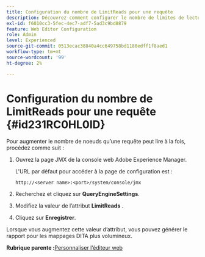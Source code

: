 ```yaml
---
title: Configuration du nombre de LimitReads pour une requête
description: Découvrez comment configurer le nombre de limites de lecture pour une requête
exl-id: f6010cc3-5fec-4ec7-adf7-5ad3c9bd8879
feature: Web Editor Configuration
role: Admin
level: Experienced
source-git-commit: 0513ecac38840a4cc649758bd1180edff1f8aed1
workflow-type: tm+mt
source-wordcount: '99'
ht-degree: 2%

---
```


# Configuration du nombre de LimitReads pour une requête {#id231RC0HL0ID}

Pour augmenter le nombre de noeuds qu’une requête peut lire à la fois, procédez comme suit :

1. Ouvrez la page JMX de la console web Adobe Experience Manager.

   L&#39;URL par défaut pour accéder à la page de configuration est :

   ```http
   http://<server name>:<port>/system/console/jmx
   ```

1. Recherchez et cliquez sur **QueryEngineSettings**.

1. Modifiez la valeur de l’attribut **LimitReads** .

1. Cliquez sur **Enregistrer**.


Lorsque vous augmentez cette valeur d’attribut, vous pouvez générer le rapport pour les mappages DITA plus volumineux.

**Rubrique parente :**&#x200B;[ Personnaliser l’éditeur web](conf-web-editor.md)
